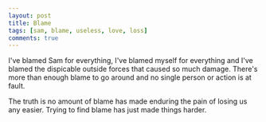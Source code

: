 ```yaml
---
layout: post
title: Blame
tags: [sam, blame, useless, love, loss]
comments: true
---
```

I've blamed Sam for everything, I've blamed myself for everything and I've blamed the dispicable outside forces that caused so much damage.
There's more than enough blame to go around and no single person or action is at fault.
    
The truth is no amount of blame has made enduring the pain of losing us any easier. Trying to find blame has just made things harder.